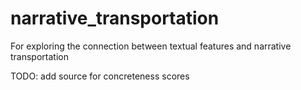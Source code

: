 # narrative_transportation
For exploring the connection between textual features and narrative transportation

TODO: add source for concreteness scores